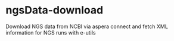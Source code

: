 ngsData-download
================

Download NGS data from NCBI via aspera connect and fetch XML information for NGS runs with e-utils

